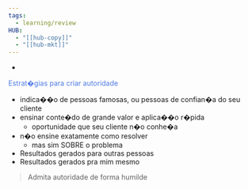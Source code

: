 ```yaml
---
tags:
  - learning/review
HUB:
  - "[[hub-copy]]"
  - "[[hub-mkt]]"
---
```

-

<font color = #4e79e5 >Estrat�gias para criar autoridade</font>
-  indica��o de pessoas famosas, ou pessoas de confian�a do seu cliente
- ensinar conte�do de grande valor e aplica��o r�pida
	- oportunidade que seu cliente n�o conhe�a
- n�o ensine exatamente como resolver
	- mas sim SOBRE o problema
- Resultados gerados para outras pessoas
- Resultados gerados pra mim mesmo

>Admita autoridade de forma humilde
